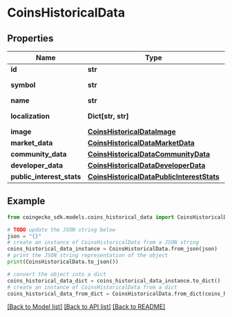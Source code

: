 # CoinsHistoricalData


## Properties

Name | Type | Description | Notes
------------ | ------------- | ------------- | -------------
**id** | **str** | coin ID | [optional] 
**symbol** | **str** | coin symbol | [optional] 
**name** | **str** | coin name | [optional] 
**localization** | **Dict[str, str]** | coin localization | [optional] 
**image** | [**CoinsHistoricalDataImage**](CoinsHistoricalDataImage.md) |  | [optional] 
**market_data** | [**CoinsHistoricalDataMarketData**](CoinsHistoricalDataMarketData.md) |  | [optional] 
**community_data** | [**CoinsHistoricalDataCommunityData**](CoinsHistoricalDataCommunityData.md) |  | [optional] 
**developer_data** | [**CoinsHistoricalDataDeveloperData**](CoinsHistoricalDataDeveloperData.md) |  | [optional] 
**public_interest_stats** | [**CoinsHistoricalDataPublicInterestStats**](CoinsHistoricalDataPublicInterestStats.md) |  | [optional] 

## Example

```python
from coingecko_sdk.models.coins_historical_data import CoinsHistoricalData

# TODO update the JSON string below
json = "{}"
# create an instance of CoinsHistoricalData from a JSON string
coins_historical_data_instance = CoinsHistoricalData.from_json(json)
# print the JSON string representation of the object
print(CoinsHistoricalData.to_json())

# convert the object into a dict
coins_historical_data_dict = coins_historical_data_instance.to_dict()
# create an instance of CoinsHistoricalData from a dict
coins_historical_data_from_dict = CoinsHistoricalData.from_dict(coins_historical_data_dict)
```
[[Back to Model list]](../README.md#documentation-for-models) [[Back to API list]](../README.md#documentation-for-api-endpoints) [[Back to README]](../README.md)


